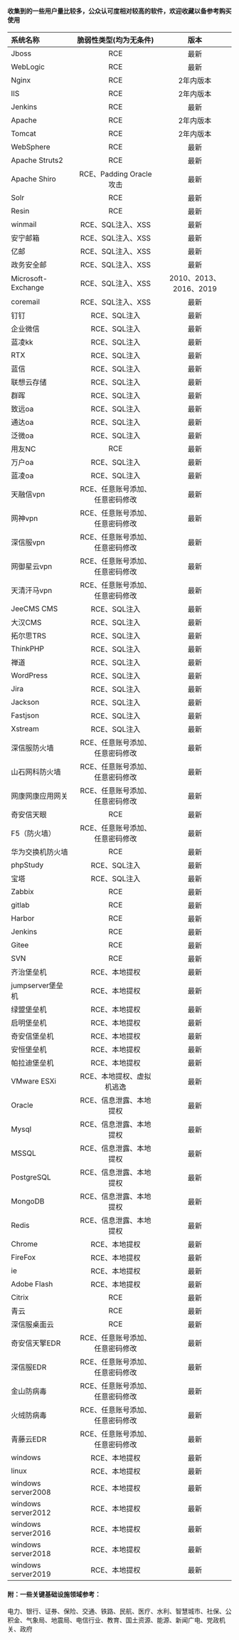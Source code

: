 #### 收集到的一些用户量比较多，公众认可度相对较高的软件，欢迎收藏以备参考购买使用

| 系统名称  | 脆弱性类型(均为无条件) |  版本  |
| :---- | :----: | :----: |
| Jboss | RCE | 最新 |
| WebLogic | RCE | 最新 |
| Nginx |RCE  |2年内版本   |
| IIS |RCE  |2年内版本  |
| Jenkins | RCE | 最新 |
| Apache | RCE | 2年内版本  |
| Tomcat | RCE | 2年内版本  |
| WebSphere |   RCE |  最新 |
| Apache Struts2 | RCE | 最新 |
| Apache Shiro | RCE、Padding Oracle攻击 |   最新    |
| Solr |   RCE |   最新 |
| Resin | RCE | 最新 |
| winmail | RCE、SQL注入、XSS | 最新 |
| 安宁邮箱 | RCE、SQL注入、XSS | 最新 |
| 亿邮    | RCE、SQL注入、XSS | 最新 |
| 政务安全邮 | RCE、SQL注入、XSS | 最新 |
| Microsoft-Exchange	 | RCE、SQL注入、XSS | 2010、2013、2016、2019 |
| coremail | RCE、SQL注入、XSS | 最新 |
| 钉钉 | RCE、SQL注入 | 最新 |
| 企业微信 | RCE、SQL注入 | 最新 |
|蓝凌kk   | RCE、SQL注入 | 最新 |
| RTX	 | RCE、SQL注入 | 最新 |
| 蓝信 | RCE、SQL注入 | 最新 |
| 联想云存储 | RCE、SQL注入 | 最新 |
| 群晖 | RCE、SQL注入 | 最新 |
| 致远oa | RCE、SQL注入 | 最新 |
| 通达oa | RCE、SQL注入 | 最新 |
| 泛微oa | RCE、SQL注入 | 最新 |
| 用友NC | RCE | 最新 |
| 万户oa | RCE、SQL注入 | 最新 |
| 蓝凌oa | RCE、SQL注入 | 最新 |
| 天融信vpn	 |RCE、任意账号添加、任意密码修改| 最新 |
| 网神vpn   | RCE、任意账号添加、任意密码修改 | 最新 |
| 深信服vpn   | RCE、任意账号添加、任意密码修改 | 最新 |
| 网御星云vpn  |RCE、任意账号添加、任意密码修改 | 最新 |
| 天清汗马vpn  | RCE、任意账号添加、任意密码修改| 最新 |
| JeeCMS CMS	 | RCE、SQL注入 | 最新 |
| 大汉CMS   | RCE、SQL注入 | 最新 |
| 拓尔思TRS | RCE、SQL注入 | 最新 |
| ThinkPHP  | RCE、SQL注入 | 最新 |
| 禅道| RCE、SQL注入 | 最新 |
| WordPress   | RCE、SQL注入 | 最新 |
| Jira  | RCE、SQL注入 | 最新 |
| Jackson   | RCE、SQL注入 | 最新 |
| Fastjson  | RCE、SQL注入 | 最新 |
| Xstream  | RCE、SQL注入 | 最新 |
|深信服防火墙| RCE、任意账号添加、任意密码修改 | 最新 |
|山石网科防火墙| RCE、任意账号添加、任意密码修改 | 最新 |
|网康网康应用网关| RCE、任意账号添加、任意密码修改 | 最新 |
|奇安信天眼 |    RCE   |   最新    |
| F5（防火墙）|  RCE、任意账号添加、任意密码修改  | 最新  |
| 华为交换机防火墙|   RCE |  最新 |
| phpStudy | RCE、SQL注入 | 最新 |
| 宝塔|  RCE、SQL注入  | 最新  |
| Zabbix | RCE | 最新 |
| gitlab | RCE | 最新 |
| Harbor | RCE | 最新 |
| Jenkins | RCE | 最新 |
| Gitee | RCE | 最新 |
| SVN | RCE | 最新 |
| 齐治堡垒机 |  RCE、本地提权 | 最新 |
| jumpserver堡垒机 |  RCE、本地提权 | 最新 |
| 绿盟堡垒机 | RCE、本地提权 | 最新 |
| 启明堡垒机 |  RCE、本地提权 | 最新 |
| 奇安信堡垒机 | RCE、本地提权 | 最新 |
| 安恒堡垒机 | RCE、本地提权 | 最新 |
| 帕拉迪堡垒机 | RCE、本地提权 | 最新 |
| VMware ESXi |  RCE、本地提权、虚拟机逃逸 | 最新 |
| Oracle |   RCE、信息泄露、本地提权 | 最新 |
| Mysql |  RCE、信息泄露、本地提权 | 最新 |
| MSSQL |  RCE、信息泄露、本地提权 |最新 |
| PostgreSQL |  RCE、信息泄露、本地提权 |最新 |
| MongoDB  |  RCE、信息泄露、本地提权 | 最新 |
| Redis|  RCE、信息泄露、本地提权 |  最新 |
| Chrome | RCE、本地提权 | 最新 |
| FireFox    | RCE、本地提权 | 最新 |
| ie  | RCE、本地提权 | 最新 |
| Adobe Flash     | RCE、本地提权 | 最新 |
| Citrix      | RCE | 最新 |
| 青云 | RCE | 最新 |
| 深信服桌面云 | RCE | 最新 |
| 奇安信天擎EDR |  RCE、任意账号添加、任意密码修改 | 最新 |
| 深信服EDR | RCE、任意账号添加、任意密码修改| 最新 |
| 金山防病毒  |  RCE、任意账号添加、任意密码修改| 最新 |
|火绒防病毒|  RCE、任意账号添加、任意密码修改 | 最新 |
| 青藤云EDR |  RCE、任意账号添加、任意密码修改| 最新 |
| windows	 | RCE、本地提权 | 最新 |
| linux | RCE、本地提权 | 最新 |
| windows server2008	   | RCE、本地提权 | 最新 |
| windows server2012	| RCE、本地提权 | 最新 |
| windows server2016  | RCE、本地提权 | 最新 |
| windows server2018 | RCE、本地提权 | 最新 |
| windows server2019	| RCE、本地提权 | 最新 |



#### 附：一些关键基础设施领域参考：
电力、银行、证券、保险、交通、铁路、民航、医疗、水利、智慧城市、社保、公积金、气象局、地震局、电信行业、教育、国土资源、能源、新闻广电、党政机关、政府

